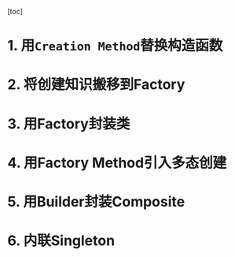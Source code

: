 [toc]
# 1. 用`Creation Method`替换构造函数
# 2. 将创建知识搬移到Factory
# 3. 用Factory封装类
# 4. 用Factory Method引入多态创建
# 5. 用Builder封装Composite
# 6. 内联Singleton